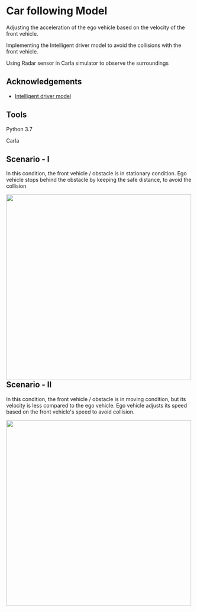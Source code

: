 
# Car following Model

Adjusting the acceleration of the ego vehicle based on the velocity of the front vehicle. 

Implementing the Intelligent driver model to avoid the collisions with the front vehicle.

Using Radar sensor in Carla simulator to observe the surroundings




## Acknowledgements

 - [Intelligent driver model](https://en.wikipedia.org/wiki/Intelligent_driver_model)
## Tools

Python 3.7

Carla
## Scenario - I

In this condition, the front vehicle / obstacle is in stationary condition. Ego vehicle stops behind the obstacle by keeping the safe distance, to avoid the collision

<p><img align="left" src="https://github.com/Sheikfarooq/Intelligent_driver_model/blob/main/Obstacle_Stationary.gif" width="500" /></p>









## Scenario - II

In this condition, the front vehicle / obstacle is in moving condition, but its velocity is less compared to the ego vehicle. Ego vehicle adjusts its speed based on the front vehicle's speed to avoid collision.

<p><img align="left" src="https://github.com/Sheikfarooq/Intelligent_driver_model/blob/main/Obstacle_Moving.gif" width="500" /></p>

